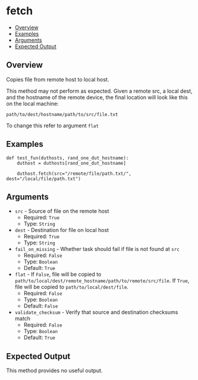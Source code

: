 # fetch

- [Overview](#overview)
- [Examples](#examples)
- [Arguments](#arguments)
- [Expected Output](#expected-output)

## Overview
Copies file from remote host to local host.

This method may not perform as expected. Given a remote src, a local dest, and the hostname of the remote device, the final location will look like this on the local machine:

`path/to/dest/hostname/path/to/src/file.txt`

To change this refer to argument `flat`

## Examples
```
def test_fun(duthosts, rand_one_dut_hostname):
    duthost = duthosts[rand_one_dut_hostname]

    duthost.fetch(src="/remote/file/path.txt/", dest="/local/file/path.txt")
```

## Arguments
- `src` - Source of file on the remote host
    - Required: `True`
    - Type: `String`
- `dest` - Destination for file on local host
    - Required: `True`
    - Type: `String`
- `fail_on_missing` - Whether task should fail if file is not found at `src`
    - Required: `False`
    - Type: `Boolean`
    - Default: `True`
- `flat` - If `False`, file will be copied to `path/to/local/dest/remote_hostname/path/to/remote/src/file`. If `True`, file will be copied to `path/to/local/dest/file`.
    - Required: `False`
    - Type: `Boolean`
    - Default: `False`
- `validate_checksum` - Verify that source and destination checksums match
    - Required: `False`
    - Type: `Boolean`
    - Default: `True`

## Expected Output
This method provides no useful output.
